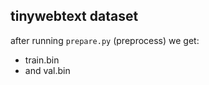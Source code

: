 
## tinywebtext dataset

after running `prepare.py` (preprocess) we get:

- train.bin 
- and val.bin
